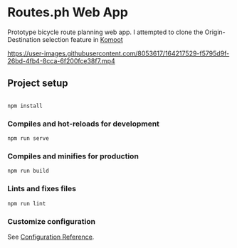 # Routes.ph Web App

Prototype bicycle route planning web app. I attempted to clone the Origin-Destination selection feature in [Komoot](https://www.komoot.com/plan)  


https://user-images.githubusercontent.com/8053617/164217529-f5795d9f-26bd-4fb4-8cca-6f200fce38f7.mp4


## Project setup
```

npm install
```

### Compiles and hot-reloads for development
```
npm run serve
```

### Compiles and minifies for production
```
npm run build
```

### Lints and fixes files
```
npm run lint
```

### Customize configuration
See [Configuration Reference](https://cli.vuejs.org/config/).
